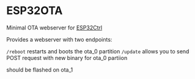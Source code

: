 # ESP32OTA

Minimal OTA webserver for [ESP32Ctrl](http://github.com/ppisljar/ESP32Ctrl)

Provides a webserver with two endpoints:

`/reboot` restarts and boots the ota_0 partition
`/update` allows you to send POST request with new binary for ota_0 partiion

should be flashed on ota_1